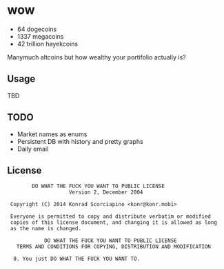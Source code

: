 # wow

- 64 dogecoins
- 1337 megacoins
- 42 trillion hayekcoins

Manymuch altcoins but how wealthy your portifolio actually is?


## Usage

TBD


## TODO

- Market names as enums
- Persistent DB with history and pretty graphs
- Daily email

## License
            DO WHAT THE FUCK YOU WANT TO PUBLIC LICENSE 
                        Version 2, December 2004 
    
     Copyright (C) 2014 Konrad Scorciapino <konr@konr.mobi>
    
     Everyone is permitted to copy and distribute verbatim or modified 
     copies of this license document, and changing it is allowed as long 
     as the name is changed. 
    
                DO WHAT THE FUCK YOU WANT TO PUBLIC LICENSE 
       TERMS AND CONDITIONS FOR COPYING, DISTRIBUTION AND MODIFICATION 
    
      0. You just DO WHAT THE FUCK YOU WANT TO.